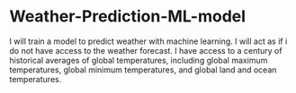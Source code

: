 # Weather-Prediction-ML-model
I will train a model to predict weather with machine learning. I will act as if i do not have access to the weather forecast. I have access to a century of historical averages of global temperatures, including global maximum temperatures, global minimum temperatures, and global land and ocean temperatures.
